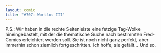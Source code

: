 ```yaml
---
layout: comic
title: "#707: Wortlos III"
---
```


P.S.: Wir haben in die rechte Seitenleiste eine fetzige Tag-Wolke hineingebastelt, mit der die thematische Suche nach bestimmten Fred-Comics erleichtert werden soll. Sie ist noch nicht ganz perfekt, aber immerhin schon ziemlich fortgeschritten.
Ich hoffe, sie gefällt...
Und so.
